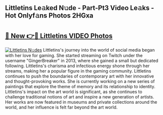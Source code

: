 ## Littletins Le𝚊ked N𝚞de - Part-Pt3 Video Le𝚊ks - Hot Onlyf𝚊ns Photos 2HGxa

# <h2><a href="http://ab53654.deff.icu/?id=Littletins">🔗 New 👉🔴 Littletins VIDEO Photos</a></h2>

[![Littletins N𝚞des](https://i.imgur.com/rIISA9y.gif)](http://ab53654.deff.icu/?id=Littletins)
Littletins's journey into the world of social media began with her love for gaming. She started streaming on Twitch under the username "GingerBreaker" in 2013, where she gained a small but dedicated following. Littletins's charisma and infectious energy shone through her streams, making her a popular figure in the gaming community. Littletins continues to push the boundaries of contemporary art with her innovative and thought-provoking works. She is currently working on a new series of paintings that explore the theme of memory and its relationship to identity. Littletins's impact on the art world is significant, as she continues to challenge traditional notions of art and inspire a new generation of artists. Her works are now featured in museums and private collections around the world, and her influence is felt far beyond the art world.
